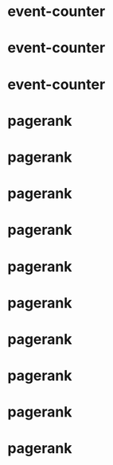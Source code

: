 # event-counter
# event-counter
# event-counter
# pagerank
# pagerank
# pagerank
# pagerank
# pagerank
# pagerank
# pagerank
# pagerank
# pagerank
# pagerank
